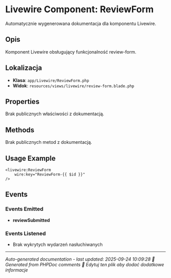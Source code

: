 # Livewire Component: ReviewForm

Automatycznie wygenerowana dokumentacja dla komponentu Livewire.

## Opis
Komponent Livewire obsługujący funkcjonalność review-form.

## Lokalizacja
- **Klasa**: `app/Livewire/ReviewForm.php`
- **Widok**: `resources/views/livewire/review-form.blade.php`



## Properties
Brak publicznych właściwości z dokumentacją.

## Methods
Brak publicznych metod z dokumentacją.

## Usage Example
```blade
<livewire:ReviewForm
    wire:key="ReviewForm-{{ $id }}"
/>
```

## Events

### Events Emitted
- **reviewSubmitted**

### Events Listened
- Brak wykrytych wydarzeń nasłuchiwanych

---
*Auto-generated documentation - last updated: 2025-09-24 10:09:28*
*🤖 Generated from PHPDoc comments*
*📝 Edytuj ten plik aby dodać dodatkowe informacje*